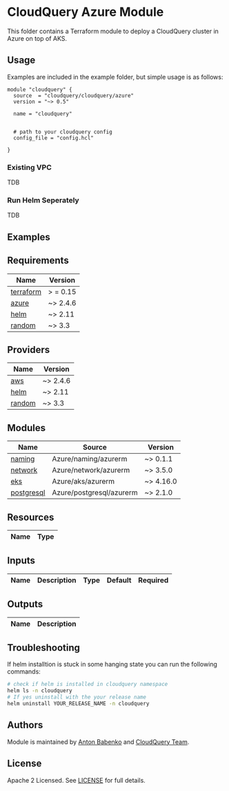 # CloudQuery Azure Module

This folder contains a Terraform module to deploy a CloudQuery cluster in Azure on top of AKS.

## Usage

Examples are included in the example folder, but simple usage is as follows:

```hcl
module "cloudquery" {
  source  = "cloudquery/cloudquery/azure"
  version = "~> 0.5"

  name = "cloudquery"


  # path to your cloudquery config
  config_file = "config.hcl"

}
```

### Existing VPC

TDB

### Run Helm Seperately

TDB

## Examples

<!-- BEGINNING OF PRE-COMMIT-TERRAFORM DOCS HOOK -->

## Requirements

| Name                                                                      | Version  |
|---------------------------------------------------------------------------|----------|
| <a name="requirement_terraform"></a> [terraform](#requirement\_terraform) | > = 0.15 |
| <a name="requirement_azurerm"></a> [azure](#requirement\_azurerm)         | ~> 2.4.6 |
| <a name="requirement_helm"></a> [helm](#requirement\_helm)                | ~> 2.11  |
| <a name="requirement_random"></a> [random](#requirement\_random)          | ~> 3.3   |

## Providers

| Name | Version  |
|------|----------|
| <a name="provider_azurerm"></a> [aws](#provider\_azurerm) | ~> 2.4.6 |
| <a name="provider_helm"></a> [helm](#provider\_helm) | ~> 2.11  |
| <a name="provider_random"></a> [random](#provider\_random) | ~> 3.3   |

## Modules

| Name                                                                             | Source | Version   |
|----------------------------------------------------------------------------------|--------|-----------|
| <a name="module_naming"></a> [naming](#module\_naming)                           | Azure/naming/azurerm | ~> 0.1.1  |
| <a name="module_network"></a> [network](#module\_network)                        | Azure/network/azurerm | ~> 3.5.0  |
| <a name="module_aks"></a> [eks](#module\_aks)                                    | Azure/aks/azurerm | ~> 4.16.0 |
| <a name="module_postgresql"></a> [postgresql](#module\_postgresql)               | Azure/postgresql/azurerm | ~> 2.1.0  |

## Resources

| Name | Type |
|------|------|

[//]: # (| [aws_db_parameter_group.cloudquery]&#40;https://registry.terraform.io/providers/hashicorp/aws/latest/docs/resources/db_parameter_group&#41; | resource |)


## Inputs

| Name | Description | Type | Default | Required |
|------|-------------|------|---------|:--------:|

[//]: # (| <a name="input_allowed_cidr_blocks"></a> [allowed\_cidr\_blocks]&#40;#input\_allowed\_cidr\_blocks&#41; | If RDS is publicly accessible it is highly advised to specify allowed cidrs from where you are planning to connect | `list&#40;string&#41;` | `[]` | no |)


## Outputs

| Name | Description |
|------|-------------|

[//]: # (| <a name="output_irsa_arn"></a> [irsa\_arn]&#40;#output\_irsa\_arn&#41; | ARN of IRSA - &#40;IAM Role for service account&#41; |)


<!-- END OF PRE-COMMIT-TERRAFORM DOCS HOOK -->

## Troubleshooting

If helm installtion is stuck in some hanging state you can run the following commands:

```bash
# check if helm is installed in cloudquery namespace
helm ls -n cloudquery
# If yes uninstall with the your release name
helm uninstall YOUR_RELEASE_NAME -n cloudquery
```

## Authors

Module is maintained by [Anton Babenko](https://github.com/antonbabenko) and [CloudQuery Team](https://github.com/cloudquery/cloudquery).

## License

Apache 2 Licensed. See [LICENSE](https://github.com/cloudquery/terraform-aws-cloudquery/tree/main/LICENSE) for full details.
